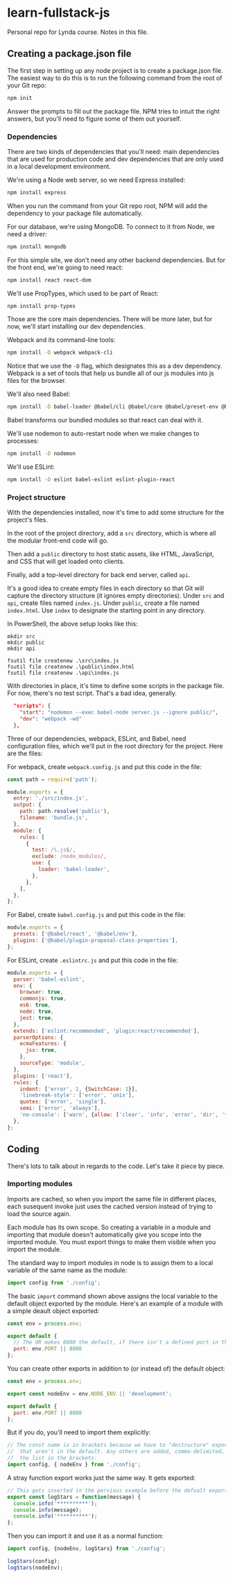 # learn-fullstack-js
Personal repo for Lynda course. Notes in this file.

## Creating a package.json file
The first step in setting up any node project is to create a package.json file.
The easiest way to do this is to run the following command from the root of your
Git repo:

```bash
npm init
```
Answer the prompts to fill out the package file. NPM tries to intuit the right answers,
but you'll need to figure some of them out yourself.

### Dependencies
There are two kinds of dependencies that you'll need: main dependencies that are used
for production code and dev dependencies that are only used in a local development
environment.

We're using a Node web server, so we need Express installed:

```bash
npm install express
```
When you run the command from your Git repo root, NPM will add the dependency to your
package file automatically.

For our database, we're using MongoDB. To connect to it from Node, we need a driver:

```bash
npm install mongodb
```

For this simple site, we don't need any other backend dependencies. But for the front end,
we're going to need react:

```bash
npm install react react-dom
```

We'll use PropTypes, which used to be part of React:

```bash
npm install prop-types
```

Those are the core main dependencies. There will be more later, but for now, we'll start 
installing our dev dependencies.

Webpack and its command-line tools:

```bash
npm install -D webpack webpack-cli
```

Notice that we use the `-D` flag, which designates this as a dev dependency.
Webpack is a set of tools that help us bundle all of our js modules into js
files for the browser.

We'll also need Babel:

```bash
npm install -D babel-loader @babel/cli @babel/core @babel/preset-env @babel/preset-react @babel/plugin-proposal-class-properties
```

Babel transforms our bundled modules so that react can deal with it. 

We'll use nodemon to auto-restart node when we make changes to processes:

```bash
npm install -D nodemon
```

We'll use ESLint:

```bash
npm install -D eslint babel-eslint eslint-plugin-react
```

### Project structure

With the dependencies installed, now it's time to add some structure for the project's files.

In the root of the project directory, add a `src` directory, which is where all the modular
front-end code will go.

Then add a `public` directory to host static assets, like HTML, JavaScript, and CSS that will
get loaded onto clients.

Finally, add a top-level directory for back end server, called `api`.

It's a good idea to create empty files in each directory so that Git will capture the directory
structure (it ignores empty directories). Under `src` and `api`, create files named `index.js`. 
Under `public`, create a file named `index.html`. Use `index` to designate the starting point in
any directory.

In PowerShell, the above setup looks like this:

```
mkdir src
mkdir public
mkdir api

fsutil file createnew .\src\index.js
fsutil file createnew .\public\index.html
fsutil file createnew .\api\index.js
```

With directories in place, it's time to define some scripts in the package file.
For now, there's no test script. That's a bad idea, generally.

```json
  "scripts": {
    "start": "nodemon --exec babel-node server.js --ignore public/",
    "dev": "webpack -wd"
  },
```

Three of our dependencies, webpack, ESLint, and Babel, need configuration files,
which we'll put in the root directory for the project. Here are the files:

For webpack, create `webpack.config.js` and put this code in the file:

```js
const path = require('path');

module.exports = {
  entry: './src/index.js',
  output: {
    path: path.resolve('public'),
    filename: 'bundle.js',
  },
  module: {
    rules: [
      {
        test: /\.js$/,
        exclude: /node_modules/,
        use: {
          loader: 'babel-loader',
        },
      },
    ],
  },
};
```

For Babel, create `babel.config.js` and put this code in the file:

```js
module.exports = {
  presets: ['@babel/react', '@babel/env'],
  plugins: ['@babel/plugin-proposal-class-properties'],
};
```

For ESLint, create `.eslintrc.js` and put this code in the file:

```js
module.exports = {
  parser: 'babel-eslint',
  env: {
    browser: true,
    commonjs: true,
    es6: true,
    node: true,
    jest: true,
  },
  extends: ['eslint:recommended', 'plugin:react/recommended'],
  parserOptions: {
    ecmaFeatures: {
      jsx: true,
    },
    sourceType: 'module',
  },
  plugins: ['react'],
  rules: {
    indent: ['error', 2, {SwitchCase: 1}],
    'linebreak-style': ['error', 'unix'],
    quotes: ['error', 'single'],
    semi: ['error', 'always'],
    'no-console': ['warn', {allow: ['clear', 'info', 'error', 'dir', 'trace']}],
  },
};
```

## Coding

There's lots to talk about in regards to the code. Let's take it piece by piece.

### Importing modules
Imports are cached, so when you import the same file in different places, each
susequent invoke just uses the cached version instead of trying to load the
source again.

Each module has its own scope. So creating a variable in a module and importing
that module doesn't automatically give you scope into the imported module. You
must export things to make them visible when you import the module.

The standard way to import modules in node is to assign them to a local variable
of the same name as the module:

```javascript
import config from './config';
```

The basic `import` command shown above assigns the local variable to the default
object exported by the module. Here's an example of a module with a simple deault
object exported:

```javascript
const env = process.env;

export default {
  // The OR makes 8080 the default, if there isn't a defined port in the environment.
  port: env.PORT || 8080
};
```

You can create other exports in addition to (or instead of) the default object:

```javascript
const env = process.env;

export const nodeEnv = env.NODE_ENV || 'development';

export default {
  port: env.PORT || 8080
};
```

But if you do, you'll need to import them explicitly:

```javascript
// The const name is in brackets because we have to "destructure" exports
//  that aren't in the default. Any others are added, comma-delimited, to
//  the list in the brackets.
import config, { nodeEnv } from './config';
```

A stray function export works just the same way. It gets exported:

```javascript
// This gets inserted in the pervious example before the defualt export.
export const logStars = function(message) {
  console.info('**********');
  console.info(message);
  console.info('**********');
};
```

Then you can import it and use it as a normal function:

```javascript
import config, {nodeEnv, logStars} from './config';

logStars(config);
logStars(nodeEnv);
```





